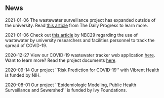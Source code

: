 <div style="text-align: left">
<h2>News</h2>
2021-01-06 The wastewater surveillance project has expanded outside of the university. Read <a href="https://dailyprogress.com/news/local/govt-and-politics/wastewater-surveillance-for-covid-expands-to-greater-charlottesville-area/article_532223c0-37d7-11eb-8268-cb15607ce35e.html#tracking-source=home-top-story%E2%80%8B" target="_blank">this article</a> from The Daily Progress to learn more.

2021-01-06 Check out <a href="https://www.nbc29.com/2020/12/13/uva-researchers-facilities-workers-test-wastewater-track-spread-covid-/" target="_blank">this article</a> by NBC29 regarding the use of wastewater by university researchers and facilities personnel to track the spread of COVID-19. 

2020-12-27 View our COVID-19 wastewater tracker web application <a href="/Wastewatertracker">here</a>. Want to learn more? Read the project documents <a href="/Wastewater">here</a>.

2020-09-14 Our project ``Risk Prediction for COVID-19'' with Vibrent Health is funded by NIH.


2020-08-01 Our project ``Epidemiologic Modeling, Public Health Surveillance and Sewershed'' is funded by Ivy Foundations.

</div>
